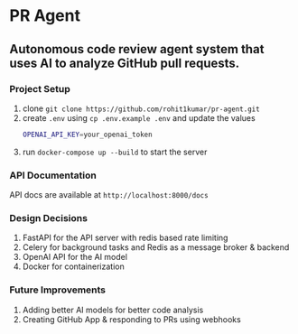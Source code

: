 # PR Agent

## Autonomous code review agent system that uses AI to analyze GitHub pull requests.


### Project Setup
1. clone `git clone https://github.com/rohit1kumar/pr-agent.git`
2. create `.env` using `cp .env.example .env` and update the values
    ```bash
    OPENAI_API_KEY=your_openai_token
    ```
3. run `docker-compose up --build` to start the server

### API Documentation
API docs are available at `http://localhost:8000/docs`

### Design Decisions
1. FastAPI for the API server with redis based rate limiting
2. Celery for background tasks and Redis as a message broker & backend
3. OpenAI API for the AI model
4. Docker for containerization

### Future Improvements
1. Adding better AI models for better code analysis
2. Creating GitHub App & responding to PRs using webhooks
